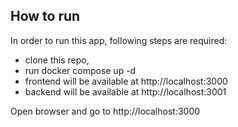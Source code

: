 ## How to run

In order to run this app, following steps are required:

- clone this repo,
- run docker compose up -d
- frontend will be available at http://localhost:3000
- backend will be available at http://localhost:3001

Open browser and go to http://localhost:3000

